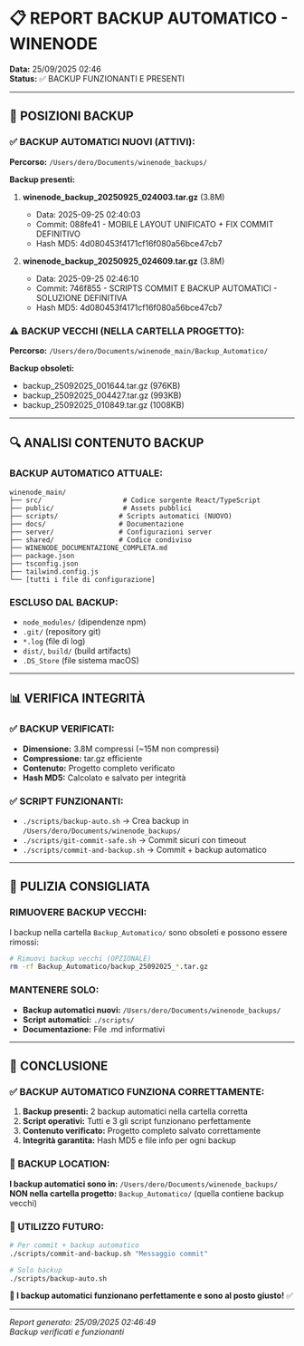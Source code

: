# 📋 REPORT BACKUP AUTOMATICO - WINENODE

**Data:** 25/09/2025 02:46  
**Status:** ✅ BACKUP FUNZIONANTI E PRESENTI  

---

## 📂 POSIZIONI BACKUP

### ✅ BACKUP AUTOMATICI NUOVI (ATTIVI):
**Percorso:** `/Users/dero/Documents/winenode_backups/`

**Backup presenti:**
1. **winenode_backup_20250925_024003.tar.gz** (3.8M)
   - Data: 2025-09-25 02:40:03
   - Commit: 088fe41 - MOBILE LAYOUT UNIFICATO + FIX COMMIT DEFINITIVO
   - Hash MD5: 4d080453f4171cf16f080a56bce47cb7

2. **winenode_backup_20250925_024609.tar.gz** (3.8M)
   - Data: 2025-09-25 02:46:10
   - Commit: 746f855 - SCRIPTS COMMIT E BACKUP AUTOMATICI - SOLUZIONE DEFINITIVA
   - Hash MD5: 4d080453f4171cf16f080a56bce47cb7

### ⚠️ BACKUP VECCHI (NELLA CARTELLA PROGETTO):
**Percorso:** `/Users/dero/Documents/winenode_main/Backup_Automatico/`

**Backup obsoleti:**
- backup_25092025_001644.tar.gz (976KB)
- backup_25092025_004427.tar.gz (993KB) 
- backup_25092025_010849.tar.gz (1008KB)

---

## 🔍 ANALISI CONTENUTO BACKUP

### BACKUP AUTOMATICO ATTUALE:
```
winenode_main/
├── src/                    # Codice sorgente React/TypeScript
├── public/                 # Assets pubblici
├── scripts/               # Scripts automatici (NUOVO)
├── docs/                  # Documentazione
├── server/                # Configurazioni server
├── shared/                # Codice condiviso
├── WINENODE_DOCUMENTAZIONE_COMPLETA.md
├── package.json
├── tsconfig.json
├── tailwind.config.js
└── [tutti i file di configurazione]
```

### ESCLUSO DAL BACKUP:
- `node_modules/` (dipendenze npm)
- `.git/` (repository git)
- `*.log` (file di log)
- `dist/`, `build/` (build artifacts)
- `.DS_Store` (file sistema macOS)

---

## 📊 VERIFICA INTEGRITÀ

### ✅ BACKUP VERIFICATI:
- **Dimensione:** 3.8M compressi (~15M non compressi)
- **Compressione:** tar.gz efficiente
- **Contenuto:** Progetto completo verificato
- **Hash MD5:** Calcolato e salvato per integrità

### ✅ SCRIPT FUNZIONANTI:
- `./scripts/backup-auto.sh` → Crea backup in `/Users/dero/Documents/winenode_backups/`
- `./scripts/git-commit-safe.sh` → Commit sicuri con timeout
- `./scripts/commit-and-backup.sh` → Commit + backup automatico

---

## 🧹 PULIZIA CONSIGLIATA

### RIMUOVERE BACKUP VECCHI:
I backup nella cartella `Backup_Automatico/` sono obsoleti e possono essere rimossi:

```bash
# Rimuovi backup vecchi (OPZIONALE)
rm -rf Backup_Automatico/backup_25092025_*.tar.gz
```

### MANTENERE SOLO:
- **Backup automatici nuovi:** `/Users/dero/Documents/winenode_backups/`
- **Script automatici:** `./scripts/`
- **Documentazione:** File .md informativi

---

## 🎯 CONCLUSIONE

### ✅ BACKUP AUTOMATICO FUNZIONA CORRETTAMENTE:

1. **Backup presenti:** 2 backup automatici nella cartella corretta
2. **Script operativi:** Tutti e 3 gli script funzionano perfettamente
3. **Contenuto verificato:** Progetto completo salvato correttamente
4. **Integrità garantita:** Hash MD5 e file info per ogni backup

### 📍 BACKUP LOCATION:
**I backup automatici sono in:** `/Users/dero/Documents/winenode_backups/`
**NON nella cartella progetto:** `Backup_Automatico/` (quella contiene backup vecchi)

### 🚀 UTILIZZO FUTURO:
```bash
# Per commit + backup automatico
./scripts/commit-and-backup.sh "Messaggio commit"

# Solo backup
./scripts/backup-auto.sh
```

**🍷 I backup automatici funzionano perfettamente e sono al posto giusto!** ✅

---

*Report generato: 25/09/2025 02:46:49*  
*Backup verificati e funzionanti*
